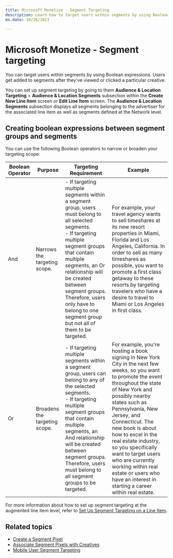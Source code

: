 ```yaml
---
title: Microsoft Monetize - Segment Targeting
description: Learn how to target users within segments by using Boolean expressions. This page explains creating boolean expressions between segment groups and segments by listing boolean operators in tabular form. 
ms.date: 10/28/2023

---
```



# Microsoft Monetize - Segment targeting

You can target users within segments by using Boolean expressions. Users get added to segments after they've viewed or clicked a particular creative.

You can set up segment targeting by going to them **Audience & Location Targeting** \> **Audience & Location Segments** subsection within the **Create New Line Item** screen or **Edit Line Item** screen. The **Audience & Location Segments** subsection displays all segments belonging to the advertiser for the associated line item as well as segments defined at the Network level.

## Creating boolean expressions between segment groups and segments

You can use the following Boolean operators to narrow or broaden your targeting scope:

| Boolean Operator | Purpose | Targeting Requirement | Example |
|--|--|--|--|
| And | Narrows the targeting scope. | - If targeting multiple segments within a segment group, users must belong to all selected segments.<br> - If targeting multiple segment groups that contain multiple segments, an Or relationship will be created between segment groups. Therefore, users only have to belong to one segment group but not all of them to be targeted. | For example, your travel agency wants to sell timeshares at its new resort properties in Miami, Florida and Los Angeles, California. In order to sell as many timeshares as possible, you want to promote a first class getaway to these resorts by targeting travelers who have a desire to travel to Miami or Los Angeles in first class. |
| Or | Broadens the targeting scope. | - If targeting multiple segments within a segment group, users can belong to any of the selected segments.<br> - If targeting multiple segment groups that contain multiple segments, an And relationship will be created between segment groups. Therefore, users must belong to all segment groups to be targeted. | For example, you're hosting a book signing in New York City in the next few weeks, so you want to promote the event throughout the state of New York and possibly nearby states such as Pennsylvania, New Jersey, and Connecticut. The new book is about how to excel in the real estate industry, so you specifically want to target users who are currently working within real estate or users who have an interest in starting a career within real estate. |

For more information about how to set up segment targeting at the augmented line item level, refer to [Set Up Segment Targeting on a Line Item](set-up-segment-targeting-on-a-line-item.md).

## Related topics

- [Create a Segment Pixel](create-a-segment-pixel.md)
- [Associate Segment Pixels with Creatives](associate-segment-pixels-with-creatives.md)
- [Mobile User Segment Targeting](mobile-user-segment-targeting.md)